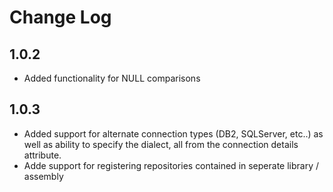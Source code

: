 # Change Log

## 1.0.2

*  Added functionality for NULL comparisons

## 1.0.3

* Added support for alternate connection types (DB2, SQLServer, etc..) as well as ability to specify the dialect, all from the connection details attribute.
* Adde support for registering repositories contained in seperate library / assembly